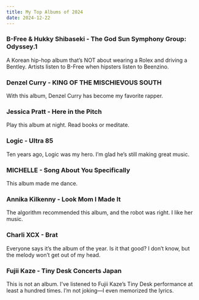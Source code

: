```yaml
---
title: My Top Albums of 2024
date: 2024-12-22
---
```


### B-Free & Hukky Shibaseki - The God Sun Symphony Group: Odyssey.1

A Korean hip-hop album that’s NOT about wearing a Rolex and driving a Bentley. Artists listen to B-Free when hipsters listen to Beenzino.

### Denzel Curry - KING OF THE MISCHIEVOUS SOUTH

With this album, Denzel Curry has become my favorite rapper.

### Jessica Pratt - Here in the Pitch

Play this album at night. Read books or meditate.

### Logic - Ultra 85

Ten years ago, Logic was my hero. I’m glad he’s still making great music.

### MICHELLE - Song About You Specifically

This album made me dance.

### Annika Kilkenny - Look Mom I Made It

The algorithm recommended this album, and the robot was right. I like her music.

### Charli XCX - Brat

Everyone says it’s the album of the year. Is it that good? I don’t know, but the melody won’t get out of my head.

### Fujii Kaze - Tiny Desk Concerts Japan

This is not an album. I’ve listened to Fujii Kaze’s Tiny Desk performance at least a hundred times. I’m not joking—I even memorized the lyrics.